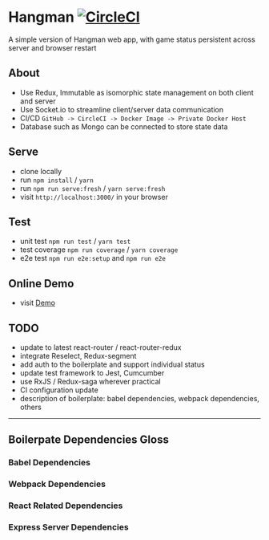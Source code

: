 # Hangman [![CircleCI](https://circleci.com/gh/zhenyulin/hangman.svg?style=svg)](https://circleci.com/gh/zhenyulin/hangman)

A simple version of Hangman web app, with game status persistent across server and browser restart

## About

 * Use Redux, Immutable as isomorphic state management on both client and server
 * Use Socket.io to streamline client/server data communication
 * CI/CD `GitHub -> CircleCI -> Docker Image -> Private Docker Host`
 * Database such as Mongo can be connected to store state data

## Serve

 * clone locally
 * run `npm install` / `yarn`
 * run `npm run serve:fresh` / `yarn serve:fresh`
 * visit `http://localhost:3000/` in your browser

## Test

 * unit test `npm run test` / `yarn test`
 * test coverage `npm run coverage` / `yarn coverage`
 * e2e test `npm run e2e:setup` and `npm run e2e`

## Online Demo

 * visit [Demo](http://elitir.com:3456/)

## TODO

 * update to latest react-router / react-router-redux
 * integrate Reselect, Redux-segment
 * add auth to the boilerplate and support individual status
 * update test framework to Jest, Cumcumber
 * use RxJS / Redux-saga wherever practical
 * CI configuration update
 * description of boilerplate: babel dependencies, webpack dependencies, others
 
 ---
 ## Boilerpate Dependencies Gloss
 
 ### Babel Dependencies
 
 ### Webpack Dependencies
 
 ### React Related Dependencies
 
 ### Express Server Dependencies
